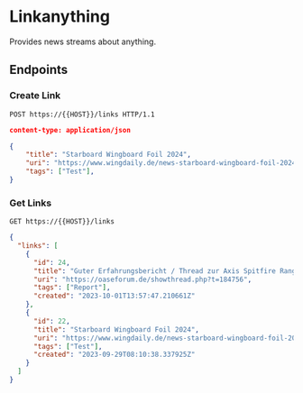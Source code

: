 # Linkanything

Provides news streams about anything.

## Endpoints

### Create Link
```
POST https://{{HOST}}/links HTTP/1.1
```
```json
content-type: application/json

{
    "title": "Starboard Wingboard Foil 2024",
    "uri": "https://www.wingdaily.de/news-starboard-wingboard-foil-2024-20230928.htm",
    "tags": ["Test"],
}
```

### Get Links
```
GET https://{{HOST}}/links
```
```json
{
  "links": [
    {
      "id": 24,
      "title": "Guter Erfahrungsbericht / Thread zur Axis Spitfire Range",
      "uri": "https://oaseforum.de/showthread.php?t=184756",
      "tags": ["Report"],
      "created": "2023-10-01T13:57:47.210661Z"
    },
    {
      "id": 22,
      "title": "Starboard Wingboard Foil 2024",
      "uri": "https://www.wingdaily.de/news-starboard-wingboard-foil-2024-20230928.htm",
      "tags": ["Test"],
      "created": "2023-09-29T08:10:38.337925Z"
    }
  ]
}
```